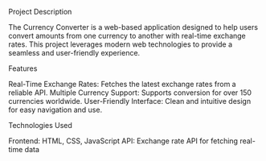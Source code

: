 Project Description

The Currency Converter is a web-based application designed to help users convert amounts from one currency to another with real-time exchange rates. This project leverages modern web technologies to provide a seamless and user-friendly experience.


Features

Real-Time Exchange Rates: Fetches the latest exchange rates from a reliable API.
Multiple Currency Support: Supports conversion for over 150 currencies worldwide.
User-Friendly Interface: Clean and intuitive design for easy navigation and use.


Technologies Used

Frontend: HTML, CSS, JavaScript
API: Exchange rate API for fetching real-time data
